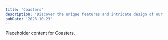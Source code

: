 ```yaml
---
title: 'Coasters'
description: 'Discover the unique features and intricate design of our Coasters. Perfect for various applications, this piece adds a touch of creativity and innovation to any setting.'
pubDate: '2023-10-23'
---
```


Placeholder content for Coasters.